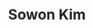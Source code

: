 ---
layout: autor
title: Sowon Kim
posicion: 
generosAutor: Fantasía
selloAutor:
paisAutor: Corea del sur
selloAutor:
librosAutor: {a,b,c}
imagenAutor:
---